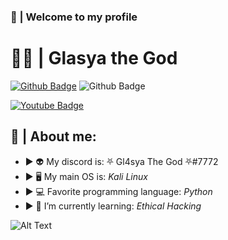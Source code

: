 ###  👋 | Welcome to my profile

# 🧑‍💻 | Glasya the God
[![Github Badge](https://img.shields.io/badge/-Github-000?style=flat-square&logo=Github&logoColor=white&link=https://github.com/Gl4sya/)](https://github.com/Gl4sya/)
![Github Badge](https://img.shields.io/github/followers/Gl4sya?style=social)

[![Youtube Badge](https://img.shields.io/badge/-Youtube-cl14438?style=flat-square&logo=Youtube&logoColor=white&link=https://www.youtube.com/channel/UCThDBpNhMYFlxlvcQLLDS8w)](https://www.youtube.com/channel/UCThDBpNhMYFlxlvcQLLDS8w)

## 🐧 | About me:

 - ► 👽 My discord is: ⛧ Gl4sya The God ⛧#7772
 - ► 🖥 My main OS is: *Kali Linux*
 - ► 💻 Favorite programming language: *Python*
 - ► 🌱 I’m currently learning: *Ethical Hacking*

![Alt Text](https://i.pinimg.com/originals/38/ca/f5/38caf5e4e66f63cd16e788dc52770dee.gif)

